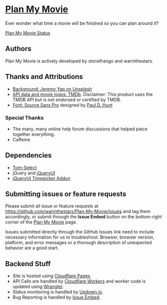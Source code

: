 # [Plan My Movie](https://planmymovie.com)
Ever wonder what time a movie will be finished so you can plan around it? 

[Plan My Movie Status](https://statuspage.planmymovie.com)

## Authors
Plan My Movie is actively developed by stonefrango and warinthestars.

## Thanks and Attributions
* [Background: Jeremy Yap on Unsplash](https://unsplash.com/photos/J39X2xX_8CQ)
* [API data and movie logos: TMDb](https://www.themoviedb.org/). Disclaimer: This product uses the TMDB API but is not endorsed or certified by TMDB.
* [Font: Source Sans Pro](https://fonts.google.com/specimen/Source+Sans+Pro) designed by [Paul D. Hunt](https://fonts.google.com/?query=Paul+D.+Hunt)

### Special Thanks
* The many, many online help forum discussions that helped piece together everything.
* Caffeine

## Dependencies
* [Tom-Select](https://github.com/orchidjs/tom-select)
* jQuery and [jQueryUI](https://jqueryui.com)
* [jQueryUI Timepicker Addon](https://github.com/trentrichardson/jQuery-Timepicker-Addon)

## Submitting issues or feature requests
Please submit all issue or feature requests at https://github.com/warinthestars/Plan-My-Movie/issues and tag them accordingly, or submit through the **Issue Embed** button on the bottom-right corner of the [Plan My Movie](https://planmymovie.com) page. 

Issues submitted directly through the GitHub Issues link need to include necessary information for us to troubleshoot. Browser, browser version, platform, and error messages or a thorough description of unexpected behavior are a good start.

## Backend Stuff
* Site is hosted using [Cloudflare Pages](https://pages.cloudflare.com).
* API Calls are handled by [Cloudflare Workers](https://workers.cloudflare.com) and worker code is updated using [Wrangler](https://developers.cloudflare.com/workers/wrangler/).
* Status monitoring is handled by [Updown.io](https://updown.io).
* Bug Reporting is handled by [Issue Embed](https://www.issueembed.dev).
